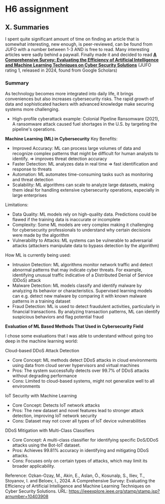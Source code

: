 # H6 assignment

## X. Summaries

I spent quite significant amount of time on finding an article that is somewhat interesting, new enough, is peer-reviewed, can be found from JUFO with a number between 1-3 AND is free to read. Many interesting articles were sadly behind a paywall. 
Finally made it and decided to read **[A Comprehensive Survey: Evaluating the Efficiency of Artificial Intelligence and Machine Learning Techniques on Cyber Security Solutions](https://ieeexplore.ieee.org/stamp/stamp.jsp?arnumber=10403908)** (JUFO rating 1, released in 2024, found from Google Scholars)

### Summary

As technology becomes more integrated into daily life, it brings conveniences but also increases cybersecurity risks. The rapid growth of data and sophisticated hackers with advanced knowledge make securing systems more challenging.
- High-profile cyberattack example: Colonial Pipeline Ransomware (2021), A ransomware attack caused fuel shortages in the U.S. by targeting the pipeline's operations.

**Machine Learning (ML) in Cybersecurity**
Key Benefits:

- Improved Accuracy: ML can process large volumes of data and recognize complex patterns that might be difficult for human analysts to identify. => improves threat detection accuracy
- Faster Detection: ML analyzes data in real time => fast identification and response to threats
- Automation: ML automates time-consuming tasks such as monitoring and threat detection
- Scalability: ML algorithms can scale to analyze large datasets, making them ideal for handling extensive cybersecurity operations, especially in large enterprises

Limitations:

- Data Quality: ML models rely on high-quality data. Predictions could be flawed if the training data is inaccurate or incomplete
- Complexity: Some ML models are very complex making it challenging for cybersecurity professionals to understand why certain decisions were made by the algorithm
- Vulnerability to Attacks: ML systems can be vulnerable to adversarial attacks (attackers manipulate data to bypass detection by the algorithm)

How ML is currently being used:

- Intrusion Detection: ML algorithms monitor network traffic and detect abnormal patterns that may indicate cyber threats. For example, identifying unusual traffic indicative of a Distributed Denial of Service (DDoS) attack
- Malware Detection: ML models classify and identify malware by analyzing its behavior or characteristics. Supervised learning models can e.g. detect new malware by comparing it with known malware patterns in a training dataset
- Fraud Detection: ML is used to detect fraudulent activities, particularly in financial transactions. By analyzing transaction patterns, ML can identify suspicious behaviors and flag potential fraud

**Evaluation of ML Based Methods That Used in Cybersecurity Field**

I chose some evaluations that I was able to understand without going too deep in the machine learning world:

Cloud-based DDoS Attack Detection
- Core Concept: ML methods detect DDoS attacks in cloud environments using data from cloud server hypervisors and virtual machines
- Pros: The system successfully detects over 99.7% of DDoS attacks without degrading performance
- Cons: Limited to cloud-based systems, might not generalize well to all environments

IoT Security with Machine Learning
- Core Concept: Detects IoT network attacks
- Pros: The new dataset and novel features lead to stronger attack detection, improving IoT network security
- Cons: Dataset may not cover all types of IoT device vulnerabilities

DDoS Mitigation with Multi-Class Classifiers
- Core Concept: A multi-class classifier for identifying specific DoS/DDoS attacks using the Bot-IoT dataset.
- Pros: Achieves 99.81% accuracy in identifying and mitigating DDoS attacks.
- Cons: Focuses only on certain types of attacks, which may limit its broader applicability.

Reference:
Ozkan-Ozay, M., Akin, E., Aslan, Ö., Kosunalp, S., Iliev, T., Stoyanov, I. and Beloev, I., 2024. A Comprehensive Survey: Evaluating the Efficiency of Artificial Intelligence and Machine Learning Techniques on Cyber Security Solutions. URL: https://ieeexplore.ieee.org/stamp/stamp.jsp?arnumber=10403908
